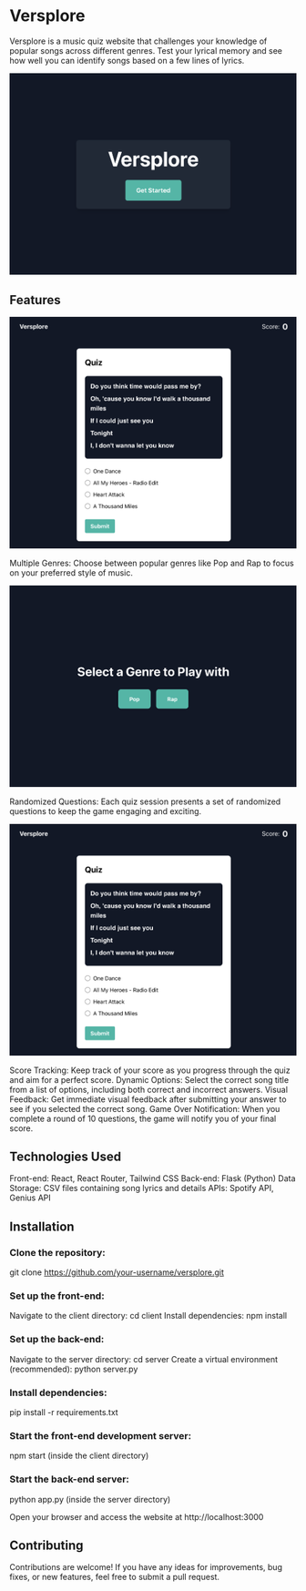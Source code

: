 # Versplore

Versplore is a music quiz website that challenges your knowledge of popular songs across different genres. Test your lyrical memory and see how well you can identify songs based on a few lines of lyrics.

![image 1](Images/Img1.png)

## Features

![alt text](Images/Img4.png)

Multiple Genres: Choose between popular genres like Pop and Rap to focus on your preferred style of music.

![alt text](Images/Img3.png)

Randomized Questions: Each quiz session presents a set of randomized questions to keep the game engaging and exciting.

![alt text](Images/Img4.png)

Score Tracking: Keep track of your score as you progress through the quiz and aim for a perfect score.
Dynamic Options: Select the correct song title from a list of options, including both correct and incorrect answers.
Visual Feedback: Get immediate visual feedback after submitting your answer to see if you selected the correct song.
Game Over Notification: When you complete a round of 10 questions, the game will notify you of your final score.

## Technologies Used

Front-end: React, React Router, Tailwind CSS
Back-end: Flask (Python)
Data Storage: CSV files containing song lyrics and details
APIs: Spotify API, Genius API

## Installation

### Clone the repository: 
  git clone https://github.com/your-username/versplore.git

### Set up the front-end:
  Navigate to the client directory: cd client
  Install dependencies: npm install

### Set up the back-end:
  Navigate to the server directory: cd server
  Create a virtual environment (recommended): python server.py

### Install dependencies: 
  pip install -r requirements.txt

### Start the front-end development server: 
  npm start (inside the client directory)

### Start the back-end server:
   python app.py (inside the server directory)
   
Open your browser and access the website at http://localhost:3000

## Contributing

Contributions are welcome! If you have any ideas for improvements, bug fixes, or new features, feel free to submit a pull request.